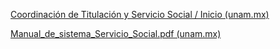 [Coordinación de Titulación y Servicio Social / Inicio (unam.mx)](https://odin.fi-b.unam.mx/ctyss/)

[Manual_de_sistema_Servicio_Social.pdf (unam.mx)](https://odin.fi-b.unam.mx/CTYSS_DIE/Docs/Manual_de_sistema_Servicio_Social.pdf)